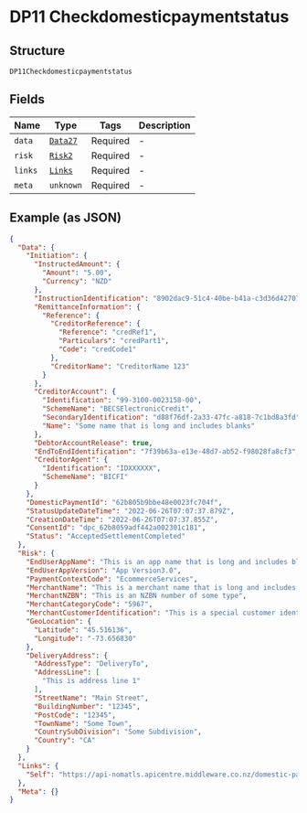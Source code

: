 
# DP11 Checkdomesticpaymentstatus

## Structure

`DP11Checkdomesticpaymentstatus`

## Fields

| Name | Type | Tags | Description |
|  --- | --- | --- | --- |
| `data` | [`Data27`](../../doc/models/data-27.md) | Required | - |
| `risk` | [`Risk2`](../../doc/models/risk-2.md) | Required | - |
| `links` | [`Links`](../../doc/models/links.md) | Required | - |
| `meta` | `unknown` | Required | - |

## Example (as JSON)

```json
{
  "Data": {
    "Initiation": {
      "InstructedAmount": {
        "Amount": "5.00",
        "Currency": "NZD"
      },
      "InstructionIdentification": "8902dac9-51c4-40be-b41a-c3d36d42707c",
      "RemittanceInformation": {
        "Reference": {
          "CreditorReference": {
            "Reference": "credRef1",
            "Particulars": "credPart1",
            "Code": "credCode1"
          },
          "CreditorName": "CreditorName 123"
        }
      },
      "CreditorAccount": {
        "Identification": "99-3100-0023158-00",
        "SchemeName": "BECSElectronicCredit",
        "SecondaryIdentification": "d88f76df-2a33-47fc-a818-7c1bd8a3fd",
        "Name": "Some name that is long and includes blanks"
      },
      "DebtorAccountRelease": true,
      "EndToEndIdentification": "7f39b63a-e13e-48d7-ab52-f98028fa8cf3",
      "CreditorAgent": {
        "Identification": "IDXXXXXX",
        "SchemeName": "BICFI"
      }
    },
    "DomesticPaymentId": "62b805b9bbe48e0023fc704f",
    "StatusUpdateDateTime": "2022-06-26T07:07:37.879Z",
    "CreationDateTime": "2022-06-26T07:07:37.855Z",
    "ConsentId": "dpc_62b8059adf442a002301c181",
    "Status": "AcceptedSettlementCompleted"
  },
  "Risk": {
    "EndUserAppName": "This is an app name that is long and includes blanks",
    "EndUserAppVersion": "App Version3.0",
    "PaymentContextCode": "EcommerceServices",
    "MerchantName": "This is a merchant name that is long and includes blanks",
    "MerchantNZBN": "This is an NZBN number of some type",
    "MerchantCategoryCode": "5967",
    "MerchantCustomerIdentification": "This is a special customer identifier that is long and includes blanks",
    "GeoLocation": {
      "Latitude": "45.516136",
      "Longitude": "-73.656830"
    },
    "DeliveryAddress": {
      "AddressType": "DeliveryTo",
      "AddressLine": [
        "This is address line 1"
      ],
      "StreetName": "Main Street",
      "BuildingNumber": "12345",
      "PostCode": "12345",
      "TownName": "Some Town",
      "CountrySubDivision": "Some Subdivision",
      "Country": "CA"
    }
  },
  "Links": {
    "Self": "https://api-nomatls.apicentre.middleware.co.nz/domestic-payments/62b805b9bbe48e0023fc704f"
  },
  "Meta": {}
}
```

